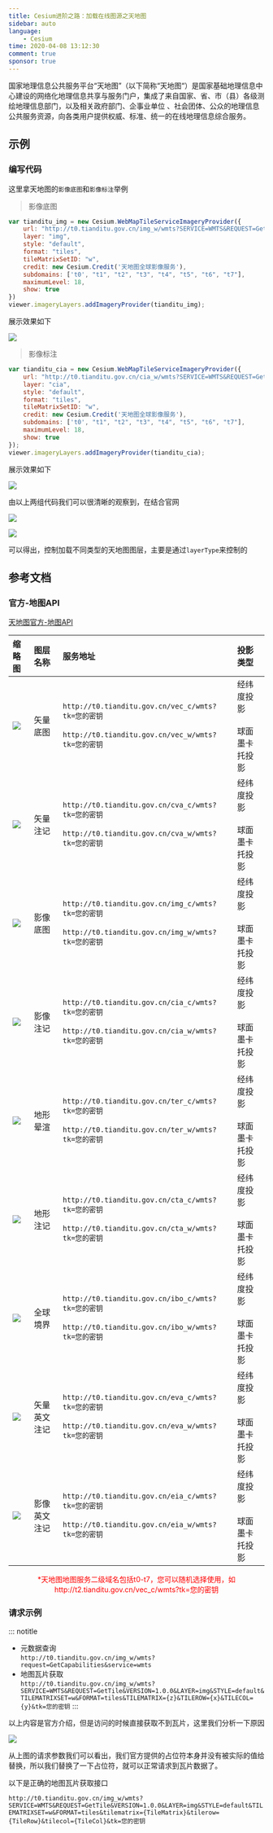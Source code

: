 ```yaml
---
title: Cesium进阶之路：加载在线图源之天地图
sidebar: auto
language:
    - Cesium
time: 2020-04-08 13:12:30
comment: true
sponsor: true
---
```


国家地理信息公共服务平台“天地图”（以下简称“天地图“）是国家基础地理信息中心建设的网络化地理信息共享与服务门户，集成了来自国家、省、市（县）各级测绘地理信息部门，以及相关政府部门、企事业单位 、社会团体、公众的地理信息公共服务资源，向各类用户提供权威、标准、统一的在线地理信息综合服务。

<!-- more -->

## 示例

### 编写代码

这里拿天地图的`影像底图`和`影像标注`举例

> 影像底图

```js
var tianditu_img = new Cesium.WebMapTileServiceImageryProvider({
    url: "http://t0.tianditu.gov.cn/img_w/wmts?SERVICE=WMTS&REQUEST=GetTile&VERSION=1.0.0&LAYER=img&STYLE=default&TILEMATRIXSET=w&FORMAT=tiles&tilematrix={TileMatrix}&tilerow={TileRow}&tilecol={TileCol}&tk=您的密钥",
    layer: "img",
    style: "default",
    format: "tiles",
    tileMatrixSetID: "w",
    credit: new Cesium.Credit('天地图全球影像服务'),
    subdomains: ['t0', "t1", "t2", "t3", "t4", "t5", "t6", "t7"],
    maximumLevel: 18,
    show: true
})
viewer.imageryLayers.addImageryProvider(tianditu_img);
```

展示效果如下

![](/assets/cesium/2.png)

> 影像标注

```js
var tianditu_cia = new Cesium.WebMapTileServiceImageryProvider({
    url: "http://t0.tianditu.gov.cn/cia_w/wmts?SERVICE=WMTS&REQUEST=GetTile&VERSION=1.0.0&LAYER=cia&STYLE=default&TILEMATRIXSET=w&FORMAT=tiles&tilematrix={TileMatrix}&tilerow={TileRow}&tilecol={TileCol}&tk=您的密钥",
    layer: "cia",
    style: "default",
    format: "tiles",
    tileMatrixSetID: "w",
    credit: new Cesium.Credit('天地图全球影像服务'),
    subdomains: ['t0', "t1", "t2", "t3", "t4", "t5", "t6", "t7"],
    maximumLevel: 18,
    show: true
});
viewer.imageryLayers.addImageryProvider(tianditu_cia);
```

展示效果如下

![](/assets/cesium/3.png)

由以上两组代码我们可以很清晰的观察到，在结合官网

![](/assets/cesium/4.png)

![](/assets/cesium/5.png)

可以得出，控制加载不同类型的天地图图层，主要是通过`layerType`来控制的

## 参考文档

### 官方-地图API

[天地图官方-地图API](http://lbs.tianditu.gov.cn/server/MapService.html)

<div align=center>

| 缩略图 | 图层名称 | 服务地址 | 投影类型 |
| :- | :- | :- | :- |
| <img src=/assets/cesium/vec_c.png style="max-width: 100px" > | 矢量底图 | `http://t0.tianditu.gov.cn/vec_c/wmts?tk=您的密钥` <br><br> `http://t0.tianditu.gov.cn/vec_w/wmts?tk=您的密钥` | 经纬度投影 <br><br> 球面墨卡托投影 |
| <img src=/assets/cesium/cva_c.png style="max-width: 100px" > | 矢量注记 | `http://t0.tianditu.gov.cn/cva_c/wmts?tk=您的密钥` <br><br> `http://t0.tianditu.gov.cn/cva_w/wmts?tk=您的密钥` | 经纬度投影 <br><br> 球面墨卡托投影 |
| <img src=/assets/cesium/img_c.png style="max-width: 100px" > | 影像底图 | `http://t0.tianditu.gov.cn/img_c/wmts?tk=您的密钥` <br><br> `http://t0.tianditu.gov.cn/img_w/wmts?tk=您的密钥` | 经纬度投影 <br><br> 球面墨卡托投影 |
| <img src=/assets/cesium/cia_c.png style="max-width: 100px" > | 影像注记 | `http://t0.tianditu.gov.cn/cia_c/wmts?tk=您的密钥` <br><br> `http://t0.tianditu.gov.cn/cia_w/wmts?tk=您的密钥` | 经纬度投影 <br><br> 球面墨卡托投影 |
| <img src=/assets/cesium/ter_c.png style="max-width: 100px" > | 地形晕渲 | `http://t0.tianditu.gov.cn/ter_c/wmts?tk=您的密钥` <br><br> `http://t0.tianditu.gov.cn/ter_w/wmts?tk=您的密钥` | 经纬度投影 <br><br> 球面墨卡托投影 |
| <img src=/assets/cesium/cta_c.png style="max-width: 100px" > | 地形注记 | `http://t0.tianditu.gov.cn/cta_c/wmts?tk=您的密钥` <br><br> `http://t0.tianditu.gov.cn/cta_w/wmts?tk=您的密钥` | 经纬度投影 <br><br> 球面墨卡托投影 |
| <img src=/assets/cesium/ibo_c.png style="max-width: 100px" > | 全球境界 | `http://t0.tianditu.gov.cn/ibo_c/wmts?tk=您的密钥` <br><br> `http://t0.tianditu.gov.cn/ibo_w/wmts?tk=您的密钥` | 经纬度投影 <br><br> 球面墨卡托投影 |
| <img src=/assets/cesium/eva_c.png style="max-width: 100px" > | 矢量英文注记 | `http://t0.tianditu.gov.cn/eva_c/wmts?tk=您的密钥` <br><br> `http://t0.tianditu.gov.cn/eva_w/wmts?tk=您的密钥` | 经纬度投影 <br><br> 球面墨卡托投影 |
| <img src=/assets/cesium/eia_c.png style="max-width: 100px" > | 影像英文注记 | `http://t0.tianditu.gov.cn/eia_c/wmts?tk=您的密钥` <br><br> `http://t0.tianditu.gov.cn/eia_w/wmts?tk=您的密钥` | 经纬度投影 <br><br> 球面墨卡托投影 |

<font style=color:red>*天地图地图服务二级域名包括t0-t7，您可以随机选择使用，如http://t2.tianditu.gov.cn/vec_c/wmts?tk=您的密钥</font>

</div>

### 请求示例

::: notitle
- 元数据查询    
  `http://t0.tianditu.gov.cn/img_w/wmts?request=GetCapabilities&service=wmts`
- 地图瓦片获取  
  `http://t0.tianditu.gov.cn/img_w/wmts?SERVICE=WMTS&REQUEST=GetTile&VERSION=1.0.0&LAYER=img&STYLE=default&TILEMATRIXSET=w&FORMAT=tiles&TILEMATRIX={z}&TILEROW={x}&TILECOL={y}&tk=您的密钥`
:::

以上内容是官方介绍，但是访问的时候直接获取不到瓦片，这里我们分析一下原因

![](/assets/cesium/6.png)

从上图的请求参数我们可以看出，我们官方提供的占位符本身并没有被实际的值给替换，所以我们替换了一下占位符，就可以正常请求到瓦片数据了。

以下是正确的地图瓦片获取接口

`http://t0.tianditu.gov.cn/img_w/wmts?SERVICE=WMTS&REQUEST=GetTile&VERSION=1.0.0&LAYER=img&STYLE=default&TILEMATRIXSET=w&FORMAT=tiles&tilematrix={TileMatrix}&tilerow={TileRow}&tilecol={TileCol}&tk=您的密钥`